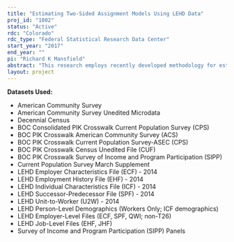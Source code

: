 ```yaml
---
title: "Estimating Two-Sided Assignment Models Using LEHD Data"
proj_id: "1802"
status: "Active"
rdc: "Colorado"
rdc_type: "Federal Statistical Research Data Center"
start_year: "2017"
end_year: ""
pi: "Richard K Mansfield"
abstract: "This research employs recently developed methodology for estimating two-sided assignment models for producing forecasts or simulations about a range of labor market phenomena. For such models to generate accurate and useful forecasts, one needs to be able to observe the key characteristics that capture the heterogeneity on both sides of the market that leads certain agents on one side to be disproportionately likely to match with certain agents or units on the opposite side. LEHD data provide a very rich set of characteristics that describe agents or units on both sides of the market (workers and firms). This research will produce forecasts about (i) which workers in which locations would be most affected by alternative forms of local labor demand shocks (plant relocations, stimulus packages, natural disasters), (ii) the degree to which differential access to jobs with strong career paths, differential promotions, and differential frequency and quality of outside offers (conditional on job type) contribute to gender and racial income disparities at different points in the life cycle, (iii) how the earnings distributions by race and gender are likely to evolve in the next decade, given the differences in the racial, gender, and educational attainment composition of entering vs. exiting cohorts in the U.S labor market, and (iv) how assortative matching patterns along various dimensions might change as the occupational and industry composition of the labor demand changes, given the degree to which occupation and industry affect search costs in the marriage market. "
layout: project
---
```


**Datasets Used:**

  - American Community Survey 
  - American Community Survey Unedited Microdata 
  - Decennial Census 
  - BOC Consolidated PIK Crosswalk Current Population Survey (CPS) 
  - BOC PIK Crosswalk American Community Survey (ACS) 
  - BOC PIK Crosswalk Current Population Survey-ASEC (CPS) 
  - BOC PIK Crosswalk Census Unedited File (CUF) 
  - BOC PIK Crosswalk Survey of Income and Program Participation (SIPP) 
  - Current Population Survey March Supplement 
  - LEHD Employer Characteristics File (ECF) - 2014 
  - LEHD Employment History File (EHF) - 2014 
  - LEHD Individual Characteristics File (ICF) - 2014 
  - LEHD Successor-Predecessor File (SPF) - 2014 
  - LEHD Unit-to-Worker (U2W) - 2014 
  - LEHD Person-Level Demographics (Workers Only; ICF demographics) 
  - LEHD Employer-Level Files (ECF, SPF, QWI; non-T26) 
  - LEHD Job-Level Files (EHF, JHF) 
  - Survey of Income and Program Participation (SIPP) Panels 

